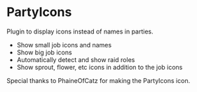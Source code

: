 # PartyIcons
Plugin to display icons instead of names in parties. 

* Show small job icons and names
* Show big job icons
* Automatically detect and show raid roles
* Show sprout, flower, etc icons in addition to the job icons

Special thanks to PhaineOfCatz for making the PartyIcons icon.